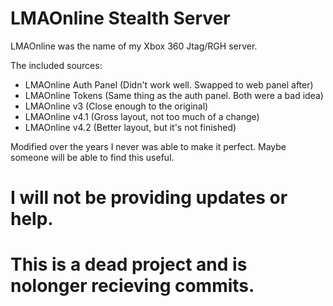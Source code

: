 # LMAOnline Stealth Server

LMAOnline was the name of my Xbox 360 Jtag/RGH server.

The included sources:
  - LMAOnline Auth Panel (Didn't work well. Swapped to web panel after)
  - LMAOnline Tokens (Same thing as the auth panel. Both were a bad idea)
  - LMAOnline v3 (Close enough to the original)
  - LMAOnline v4.1 (Gross layout, not too much of a change)
  - LMAOnline v4.2 (Better layout, but it's not finished)

Modified over the years I never was able to make it perfect. 
Maybe someone will be able to find this useful.

# I will not be providing updates or help. 
# This is a dead project and is nolonger recieving commits.
